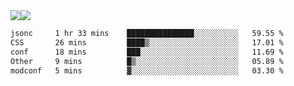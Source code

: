 <div style="display: flex; flex-direction: row;">
<img style="height: auto; width: auto;" class="img" src="https://raw.githubusercontent.com/blazepp/github-stats/master/generated/overview.svg#gh-dark-mode-only" />
<img style="height: auto; width: auto;" class="img" src="https://raw.githubusercontent.com/blazepp/github-stats/master/generated/languages.svg#gh-dark-mode-only" />
</div>

<div style="display: flex; flex-direction: row;">
<!--START_SECTION:waka-->

```txt
jsonc     1 hr 33 mins    ███████████████░░░░░░░░░░   59.55 %
CSS       26 mins         ████▒░░░░░░░░░░░░░░░░░░░░   17.01 %
conf      18 mins         ███░░░░░░░░░░░░░░░░░░░░░░   11.69 %
Other     9 mins          █▒░░░░░░░░░░░░░░░░░░░░░░░   05.89 %
modconf   5 mins          ▓░░░░░░░░░░░░░░░░░░░░░░░░   03.30 %
```

<!--END_SECTION:waka-->
</div>
